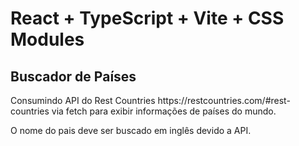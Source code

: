 # React + TypeScript + Vite + CSS Modules

<h2>Buscador de Países</h2>
<p ></p>Consumindo API do Rest Countries https://restcountries.com/#rest-countries via fetch para exibir informações de países do mundo.</p>
<p>O nome do pais deve ser buscado em inglês devido a API.</p>

